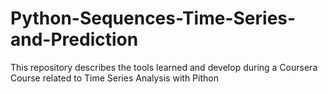 # Python-Sequences-Time-Series-and-Prediction
This repository describes the tools learned and develop during a Coursera Course related to Time Series Analysis with Pithon
